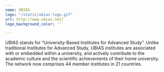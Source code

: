 ```yaml
---
name: UBIAS
logo: "/static/ubias-logo.gif"
url: http://www.ubias.net/
logo_background_color: ''

---
```

UBIAS stands for “University-Based Institutes for Advanced Study”. Unlike traditional Institutes for Advanced Study, UBIAS institutes are associated with or embedded within a university, and actively contribute to the academic culture and the scientific achievements of their home university. The network now comprises 44 member institutes in 21 countries.